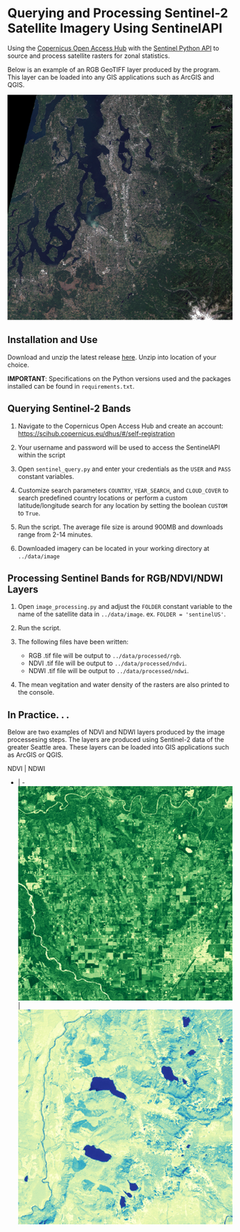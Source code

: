 # Querying and Processing Sentinel-2 Satellite Imagery Using SentinelAPI
Using the [Copernicus Open Access Hub](https://scihub.copernicus.eu/) with the [Sentinel Python API](https://sentinelsat.readthedocs.io/en/master/api_overview.html) to source and process satellite rasters for zonal statistics.

Below is an example of an RGB GeoTIFF layer produced by the program. This layer can be loaded into any GIS applications such as ArcGIS and QGIS. 

<div style="text-align: center;">

![](/mkdwn/rgb.png "Satellite Imagery - Greater Seattle")

</div>


## Installation and Use

Download and unzip the latest release [here](https://github.com/hynesconnor/sentinel_processing/releases). Unzip into location of your choice.

**IMPORTANT**: Specifications on the Python versions used and the packages installed can be found in `requirements.txt`.

## Querying Sentinel-2 Bands

1. Navigate to the Copernicus Open Access Hub and create an account: https://scihub.copernicus.eu/dhus/#/self-registration

2.  Your username and password will be used to access the SentinelAPI within the script

3. Open `sentinel_query.py` and enter your credentials as the `USER` and `PASS` constant variables.  

4. Customize search parameters `COUNTRY`, `YEAR_SEARCH`, and  `CLOUD_COVER` to search predefined country locations or perform a custom latitude/longitude search for any location by setting the boolean `CUSTOM` to `True`. 

5. Run the script. The average file size is around 900MB and downloads range from 2-14 minutes.

6. Downloaded imagery can be located in your working directory at `../data/image`

## Processing Sentinel Bands for RGB/NDVI/NDWI Layers

1. Open `image_processing.py` and adjust the `FOLDER` constant variable to the name of the satellite data in `../data/image`. ex. `FOLDER = 'sentinelUS'`.

2. Run the script.

3. The following files have been written:
    - RGB .tif file will be output to `../data/processed/rgb`.
    - NDVI .tif file will be output to `../data/processed/ndvi`.
    - NDWI .tif file will be output to `../data/processed/ndwi`.

4. The mean vegitation and water density of the rasters are also printed to the console.

## In Practice. . . 

Below are two examples of NDVI and NDWI layers produced by the image processesing steps. The layers are produced using Sentinel-2 data of the greater Seattle area. These layers can be loaded into GIS applications such as ArcGIS or QGIS.   

NDVI | NDWI
- | -
![](/mkdwn/ndvi_color.png) | ![](/mkdwn/ndwi_color2.png)